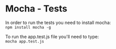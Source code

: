 # Mocha - Tests


In order to run the tests you need to install mocha: <br>
``` npm install mocha -g ``` 

To run the app.test.js file you'll need to type: <br>
``` mocha app.test.js ```
